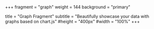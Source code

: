 +++
fragment = "graph"
weight = 144
background = "primary"

title = "Graph Fragment"
subtitle = "Beautifully showcase your data with graphs based on chart.js"
#height = "400px"
#width = "100%"
+++
